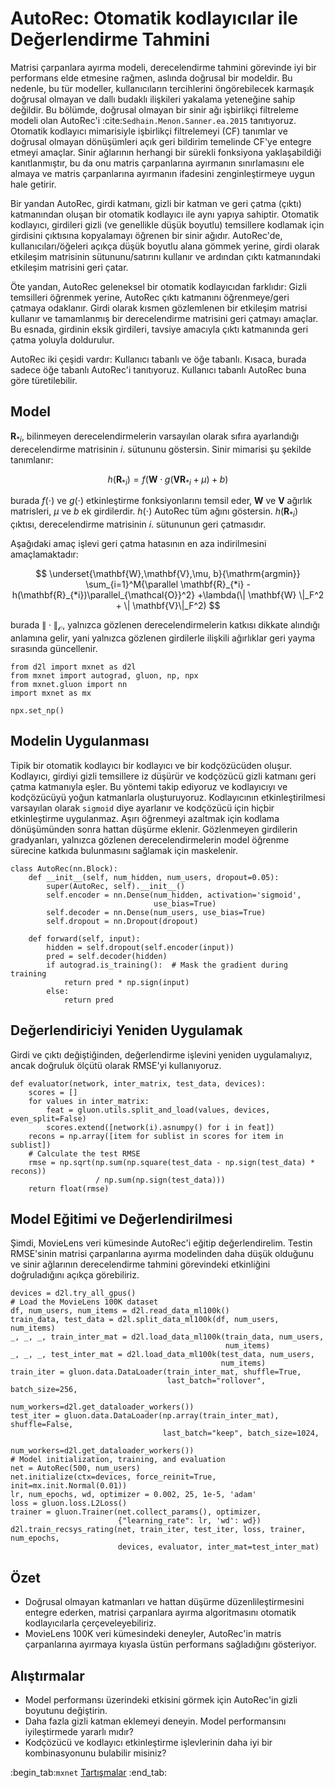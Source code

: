 # AutoRec: Otomatik kodlayıcılar ile Değerlendirme Tahmini

Matrisi çarpanlara ayırma modeli, derecelendirme tahmini görevinde iyi bir performans elde etmesine rağmen, aslında doğrusal bir modeldir. Bu nedenle, bu tür modeller, kullanıcıların tercihlerini öngörebilecek karmaşık doğrusal olmayan ve dallı budaklı ilişkileri yakalama yeteneğine sahip değildir. Bu bölümde, doğrusal olmayan bir sinir ağı işbirlikçi filtreleme modeli olan AutoRec'i :cite:`Sedhain.Menon.Sanner.ea.2015` tanıtıyoruz. Otomatik kodlayıcı mimarisiyle işbirlikçi filtrelemeyi (CF) tanımlar ve doğrusal olmayan dönüşümleri açık geri bildirim temelinde CF'ye entegre etmeyi amaçlar. Sinir ağlarının herhangi bir sürekli fonksiyona yaklaşabildiği kanıtlanmıştır, bu da onu matris çarpanlarına ayırmanın sınırlamasını ele almaya ve matris çarpanlarına ayırmanın ifadesini zenginleştirmeye uygun hale getirir. 

Bir yandan AutoRec, girdi katmanı, gizli bir katman ve geri çatma (çıktı) katmanından oluşan bir otomatik kodlayıcı ile aynı yapıya sahiptir. Otomatik kodlayıcı, girdileri gizli (ve genellikle düşük boyutlu) temsillere kodlamak için girdisini çıktısına kopyalamayı öğrenen bir sinir ağıdır. AutoRec'de, kullanıcıları/öğeleri açıkça düşük boyutlu alana gömmek yerine, girdi olarak etkileşim matrisinin sütununu/satırını kullanır ve ardından çıktı katmanındaki etkileşim matrisini geri çatar. 

Öte yandan, AutoRec geleneksel bir otomatik kodlayıcıdan farklıdır: Gizli temsilleri öğrenmek yerine, AutoRec çıktı katmanını öğrenmeye/geri çatmaya odaklanır. Girdi olarak kısmen gözlemlenen bir etkileşim matrisi kullanır ve tamamlanmış bir derecelendirme matrisini geri çatmayı amaçlar. Bu esnada, girdinin eksik girdileri, tavsiye amacıyla çıktı katmanında geri çatma yoluyla doldurulur.  

AutoRec iki çeşidi vardır: Kullanıcı tabanlı ve öğe tabanlı. Kısaca, burada sadece öğe tabanlı AutoRec'i tanıtıyoruz. Kullanıcı tabanlı AutoRec buna göre türetilebilir. 

## Model

$\mathbf{R}_{*i}$, bilinmeyen derecelendirmelerin varsayılan olarak sıfıra ayarlandığı derecelendirme matrisinin $i.$ sütununu göstersin. Sinir mimarisi şu şekilde tanımlanır: 

$$
h(\mathbf{R}_{*i}) = f(\mathbf{W} \cdot g(\mathbf{V} \mathbf{R}_{*i} + \mu) + b)
$$

burada $f(\cdot)$ ve $g(\cdot)$ etkinleştirme fonksiyonlarını temsil eder, $\mathbf{W}$ ve $\mathbf{V}$ ağırlık matrisleri, $\mu$ ve $b$ ek girdilerdir. $h( \cdot )$ AutoRec tüm ağını göstersin. $h(\mathbf{R}_{*i})$ çıktısı, derecelendirme matrisinin $i.$ sütununun geri çatmasıdır. 

Aşağıdaki amaç işlevi geri çatma hatasının en aza indirilmesini amaçlamaktadır: 

$$
\underset{\mathbf{W},\mathbf{V},\mu, b}{\mathrm{argmin}} \sum_{i=1}^M{\parallel \mathbf{R}_{*i} - h(\mathbf{R}_{*i})\parallel_{\mathcal{O}}^2} +\lambda(\| \mathbf{W} \|_F^2 + \| \mathbf{V}\|_F^2)
$$

burada $\| \cdot \|_{\mathcal{O}}$, yalnızca gözlenen derecelendirmelerin katkısı dikkate alındığı anlamına gelir, yani yalnızca gözlenen girdilerle ilişkili ağırlıklar geri yayma sırasında güncellenir.

```{.python .input  n=3}
from d2l import mxnet as d2l
from mxnet import autograd, gluon, np, npx
from mxnet.gluon import nn
import mxnet as mx

npx.set_np()
```

## Modelin Uygulanması

Tipik bir otomatik kodlayıcı bir kodlayıcı ve bir kodçözücüden oluşur. Kodlayıcı, girdiyi gizli temsillere iz düşürür ve kodçözücü gizli katmanı geri çatma katmanıyla eşler. Bu yöntemi takip ediyoruz ve kodlayıcıyı ve kodçözücüyü yoğun katmanlarla oluşturuyoruz. Kodlayıcının etkinleştirilmesi varsayılan olarak `sigmoid` diye ayarlanır ve kodçözücü için hiçbir etkinleştirme uygulanmaz. Aşırı öğrenmeyi azaltmak için kodlama dönüşümünden sonra hattan düşürme eklenir. Gözlenmeyen girdilerin gradyanları, yalnızca gözlenen derecelendirmelerin model öğrenme sürecine katkıda bulunmasını sağlamak için maskelenir.

```{.python .input  n=2}
class AutoRec(nn.Block):
    def __init__(self, num_hidden, num_users, dropout=0.05):
        super(AutoRec, self).__init__()
        self.encoder = nn.Dense(num_hidden, activation='sigmoid',
                                use_bias=True)
        self.decoder = nn.Dense(num_users, use_bias=True)
        self.dropout = nn.Dropout(dropout)

    def forward(self, input):
        hidden = self.dropout(self.encoder(input))
        pred = self.decoder(hidden)
        if autograd.is_training():  # Mask the gradient during training
            return pred * np.sign(input)
        else:
            return pred
```

## Değerlendiriciyi Yeniden Uygulamak

Girdi ve çıktı değiştiğinden, değerlendirme işlevini yeniden uygulamalıyız, ancak doğruluk ölçütü olarak RMSE'yi kullanıyoruz.

```{.python .input  n=3}
def evaluator(network, inter_matrix, test_data, devices):
    scores = []
    for values in inter_matrix:
        feat = gluon.utils.split_and_load(values, devices, even_split=False)
        scores.extend([network(i).asnumpy() for i in feat])
    recons = np.array([item for sublist in scores for item in sublist])
    # Calculate the test RMSE
    rmse = np.sqrt(np.sum(np.square(test_data - np.sign(test_data) * recons))
                   / np.sum(np.sign(test_data)))
    return float(rmse)
```

## Model Eğitimi ve Değerlendirilmesi

Şimdi, MovieLens veri kümesinde AutoRec'i eğitip değerlendirelim. Testin RMSE'sinin matrisi çarpanlarına ayırma modelinden daha düşük olduğunu ve sinir ağlarının derecelendirme tahmini görevindeki etkinliğini doğruladığını açıkça görebiliriz.

```{.python .input  n=4}
devices = d2l.try_all_gpus()
# Load the MovieLens 100K dataset
df, num_users, num_items = d2l.read_data_ml100k()
train_data, test_data = d2l.split_data_ml100k(df, num_users, num_items)
_, _, _, train_inter_mat = d2l.load_data_ml100k(train_data, num_users,
                                                num_items)
_, _, _, test_inter_mat = d2l.load_data_ml100k(test_data, num_users,
                                               num_items)
train_iter = gluon.data.DataLoader(train_inter_mat, shuffle=True,
                                   last_batch="rollover", batch_size=256,
                                   num_workers=d2l.get_dataloader_workers())
test_iter = gluon.data.DataLoader(np.array(train_inter_mat), shuffle=False,
                                  last_batch="keep", batch_size=1024,
                                  num_workers=d2l.get_dataloader_workers())
# Model initialization, training, and evaluation
net = AutoRec(500, num_users)
net.initialize(ctx=devices, force_reinit=True, init=mx.init.Normal(0.01))
lr, num_epochs, wd, optimizer = 0.002, 25, 1e-5, 'adam'
loss = gluon.loss.L2Loss()
trainer = gluon.Trainer(net.collect_params(), optimizer,
                        {"learning_rate": lr, 'wd': wd})
d2l.train_recsys_rating(net, train_iter, test_iter, loss, trainer, num_epochs,
                        devices, evaluator, inter_mat=test_inter_mat)
```

## Özet

* Doğrusal olmayan katmanları ve hattan düşürme düzenlileştirmesini entegre ederken, matrisi çarpanlara ayırma algoritmasını otomatik kodlayıcılarla çerçeveleyebiliriz.
* MovieLens 100K veri kümesindeki deneyler, AutoRec'in matris çarpanlarına ayırmaya kıyasla üstün performans sağladığını gösteriyor.

## Alıştırmalar

* Model performansı üzerindeki etkisini görmek için AutoRec'in gizli boyutunu değiştirin.
* Daha fazla gizli katman eklemeyi deneyin. Model performansını iyileştirmede yararlı mıdır?
* Kodçözücü ve kodlayıcı etkinleştirme işlevlerinin daha iyi bir kombinasyonunu bulabilir misiniz?

:begin_tab:`mxnet`
[Tartışmalar](https://discuss.d2l.ai/t/401)
:end_tab:
